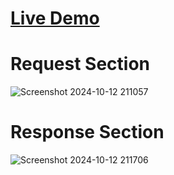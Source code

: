 # [Live Demo](https://ai-image-generator-ftn.netlify.app)
# Request Section
![Screenshot 2024-10-12 211057](https://github.com/user-attachments/assets/bc7111ad-1fd0-41ad-8975-872b53699314)
# Response Section
![Screenshot 2024-10-12 211706](https://github.com/user-attachments/assets/89158e38-ff72-4597-86d1-fc98c27f2b62)
